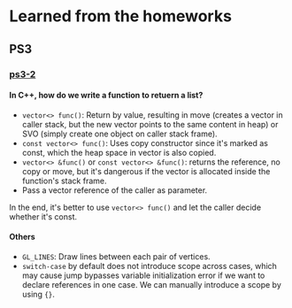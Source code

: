 # Learned from the homeworks

## PS3
### [ps3-2](ps3/ps3-2.cpp)

#### In C++, how do we write a function to retuern a list?

- `vector<> func()`: Return by value, resulting in move (creates a vector in caller stack, but the new vector points to the same content in heap) or SVO (simply create one object on caller stack frame).
- `const vector<> func()`: Uses copy constructor since it's marked as const, which the heap space in vector is also copied.
- `vector<> &func()` or `const vector<> &func()`: returns the reference, no copy or move, but it's dangerous if the vector is allocated inside the function's stack frame.
- Pass a vector reference of the caller as parameter.

In the end, it's better to use `vector<> func()` and let the caller decide whether it's const.

#### Others
- `GL_LINES`: Draw lines between each pair of vertices.
- `switch-case` by default does not introduce scope across cases, which may cause jump bypasses variable initialization error if we want to declare references in one case. We can manually introduce a scope by using `{}`.
